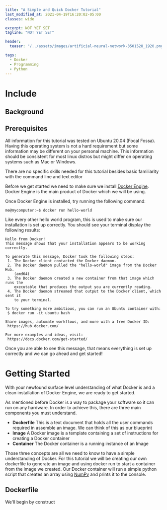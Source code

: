```yaml
---
title: "A Simple and Quick Docker Tutorial"
last_modified_at: 2021-04-19T16:20:02-05:00
classes: wide

excerpt: NOT YET SET
tagline: "NOT YET SET"

header:
  teaser: "/../assets/images/artificial-neural-network-3501528_1920.png"

tags:
  - Docker
  - Programming
  - Python
---
```


# Include
## Background
## Prerequisites
All information for this tutorial was tested on Ubuntu 20.04 (Focal Fossa). Having this operating system is not a hard requirement but some information may be different on your personal machine. This information should be consistent for most linux distros but might differ on operating systems such as Mac or Windows.

There are no specific skills needed for this tutorial besides basic familiarity with the command line and text editor

Before we get started we need to make sure we install [Docker Engine](https://docs.docker.com/engine/install/ubuntu/#installation-methods). Docker Engine is the main product of Docker which we will be using.

Once Docker Engine is installed, try running the following command:
```
me@mycomputer:~$ docker run hello-world
```
Like every other hello world program, this is used to make sure our installation is set up correctly. You should see your terminal display the following results:
```
Hello from Docker!
This message shows that your installation appears to be working correctly.

To generate this message, Docker took the following steps:
 1. The Docker client contacted the Docker daemon.
 2. The Docker daemon pulled the "hello-world" image from the Docker Hub.
    (amd64)
 3. The Docker daemon created a new container from that image which runs the
    executable that produces the output you are currently reading.
 4. The Docker daemon streamed that output to the Docker client, which sent it
    to your terminal.

To try something more ambitious, you can run an Ubuntu container with:
 $ docker run -it ubuntu bash

Share images, automate workflows, and more with a free Docker ID:
 https://hub.docker.com/

For more examples and ideas, visit:
 https://docs.docker.com/get-started/
```

Once you are able to see this message, that means everything is set up correctly and we can go ahead and get started!

# Getting Started
With your newfound surface level understanding of what Docker is and a clean installation of Docker Engine, we are ready to get started. 

As mentioned before Docker is a way to package your software so it can run on any hardware. In order to achieve this, there are three main components you must understand.
- **Dockerfile** This is a text document that holds all the user commands required in assemble an image. We can think of this as our blueprint
- **Image** A Docker image is a template containing a set of instructions for creating a Docker container
- **Container** The Docker container is a running instance of an Image

Those three concepts are all we need to know to have a simple understanding of Docker. For this tutorial we will be creating our own dockerfile to generate an image and using docker run to start a container from the image we created. Our Docker container will run a simple python script that creates an array using [NumPy](https://numpy.org/) and prints it to the console.

## Dockerfile
We'll begin by construct